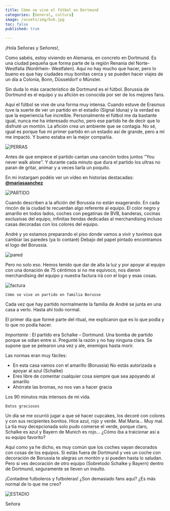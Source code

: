 ```yaml
---
title: Cómo se vive el fútbol en Dortmund 
categories: [General, cultura]
image: /assets/img/bvb.jpg
toc: false
published: true

---
```



¡Hola Señoras y Señores!,


Como sabéis, estoy viviendo en Alemania, en concreto en Dortmund. Es una ciudad pequeña que forma parte de la región Renania del Norte-Westfalia (Nordrhein- Westfalen). Aquí no hay mucho que hacer, pero lo bueno es que hay ciudades muy bonitas cerca y se pueden hacer viajes de un día a Colonia, Bonn, Düsseldorf o Münster.

Sin duda lo más característico de Dortmund es el fútbol. Borussia de Dortmund es el equipo y su afición es conocida por ser de los mejores fans. 

Aquí el fútbol se vive de una forma muy intensa. Cuando estuve de Erasmus tuve la suerte de ver un partido en el estadio (Signal Iduna) y la verdad es que la experiencia fue increíble. Personalmente el fútbol me da bastante igual, nunca me ha interesado mucho, pero ese partido he de decir que lo disfruté un montón. La afición crea un ambiente que se contagia. No sé, igual es porque fue mi primer partido en un estadio así de grande, pero a mí me impactó. Y bueno estaba en la mejor compañía. 

![PERRAS](/assets/img/perras.jpg)

Antes de que empiece el partido cantan una canción todos juntos ‘’You never walk alone’’. Y durante cada minuto que dura el partido los ultras no paran de gritar, animar y a veces liarla un poquito.

En mi instargam podéis ver un vídeo en historias destacadas: [__@mariasaanchez__](https://instagram.com/mariasaanchez?igshid=1c2p7q7kx6a0s)

![PARTIDO](/assets/img/partido.jpg)


Cuando describen a la afición del Borussia no están exagerando. En cada rincón de la ciudad te recuerdan algo referente al equipo. El color negro y amarillo en todos lados, coches con pegatinas de BVB, banderas, cocinas exclusivas del equipo, infinitas tiendas dedicadas al merchandising incluso casas decoradas con los colores del equipo.  

André y yo estamos preparando el piso donde vamos a vivir y tuvimos que cambiar las paredes (ya lo contaré) Debajo del papel pintado encontramos el logo del Borussia. 


![pared](/assets/img/pared.jpg)


Pero no solo eso. Hemos tenido que dar de alta la luz y por apoyar al equipo con una donación de 75 céntimos si no me equivoco, nos dieron merchandising del equipo y nuestra factura irá con el logo y esas cosas. 

![factura](/assets/img/factura.jpg)


`Cómo se vive un partido en familia Borusse`


Cada vez que hay partido normalmente la familia de André se junta en una casa a verlo. Hasta ahí todo normal. 

El primer día que formé parte del ritual, me explicaron que es lo que podía y lo que no podía hacer. 

*Importante* :  El partido era Schalke – Dortmund. Una bomba de partido porque se odian entre sí. Pregunté la razón y no hay ninguna clara. Se supone que se pelearon una vez y ale, enemigos hasta morir. 

Las normas eran muy fáciles: 

 -	En esta casa vamos con el amarillo (Borussia) 
No estás autorizada a apoyar al azul (Schalke) 
 -	Eres libre de comentar cualquier cosa siempre que sea apoyando al amarillo 
 -	Ahórrate las bromas, no nos van a hacer gracia 
 
Los 90 minutos más intensos de mi vida. 


`Datos graciosos`

Un día se me ocurrió jugar a que sé hacer cupcakes, los decoré con colores y con sus recipientes bonitos. Hice azul, rojo y verde. Mal María… Muy mal. La tía muy decepcionada solo pudo comerse el verde, porque claro, Schalke es azul y Bayern de Munich es rojo… ¿Cómo iba a traicionar así a su equipo favorito? 

Aquí como ya he dicho, es muy común que los coches vayan decorados con cosas de los equipos. Si estás fuera de Dortmund y ves un coche con decoración de Borussia te alegras un montón y si pueden hasta lo saludan. Pero si ves decoración de otro equipo (Sobretodo Schalke y Bayern) dentro de Dortmund, seguramente se lleven un insulto. 


¡Contadme futboleros y futboleras! ¿Son demasiado fans aquí? ¿Es más normal de lo que me creo? 


![ESTADIO](/assets/img/estadio.jpg)


Señora

